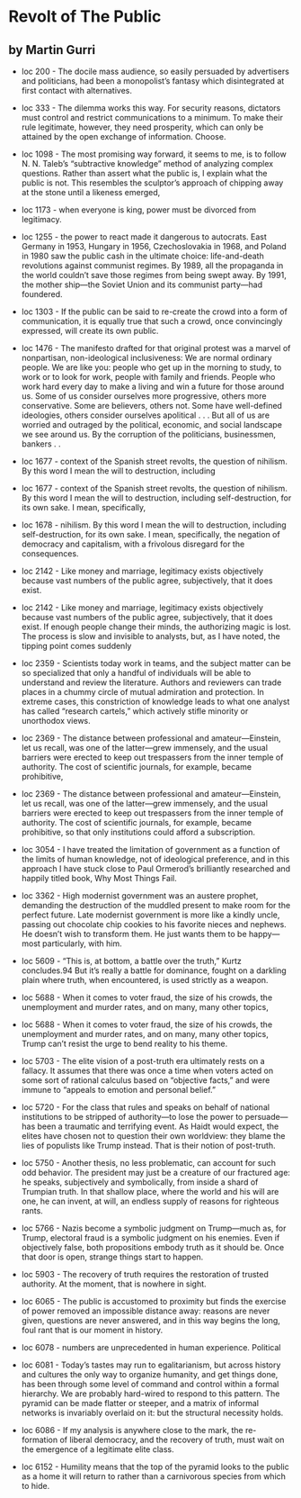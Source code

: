 
#  Revolt of The Public

## by Martin Gurri

 - loc 200 - The docile mass audience, so easily persuaded by advertisers and politicians, had been a monopolist’s fantasy which disintegrated at first contact with alternatives.

 - loc 333 - The dilemma works this way. For security reasons, dictators must control and restrict communications to a minimum. To make their rule legitimate, however, they need prosperity, which can only be attained by the open exchange of information. Choose.

 - loc 1098 - The most promising way forward, it seems to me, is to follow N. N. Taleb’s “subtractive knowledge” method of analyzing complex questions. Rather than assert what the public is, I explain what the public is not. This resembles the sculptor’s approach of chipping away at the stone until a likeness emerged,

 - loc 1173 - when everyone is king, power must be divorced from legitimacy.

 - loc 1255 - the power to react made it dangerous to autocrats. East Germany in 1953, Hungary in 1956, Czechoslovakia in 1968, and Poland in 1980 saw the public cash in the ultimate choice: life-and-death revolutions against communist regimes. By 1989, all the propaganda in the world couldn’t save those regimes from being swept away. By 1991, the mother ship—the Soviet Union and its communist party—had foundered.

 - loc 1303 - If the public can be said to re-create the crowd into a form of communication, it is equally true that such a crowd, once convincingly expressed, will create its own public.

 - loc 1476 - The manifesto drafted for that original protest was a marvel of nonpartisan, non-ideological inclusiveness: We are normal ordinary people. We are like you: people who get up in the morning to study, to work or to look for work, people with family and friends. People who work hard every day to make a living and win a future for those around us. Some of us consider ourselves more progressive, others more conservative. Some are believers, others not. Some have well-defined ideologies, others consider ourselves apolitical . . . But all of us are worried and outraged by the political, economic, and social landscape we see around us. By the corruption of the politicians, businessmen, bankers . .

 - loc 1677 - context of the Spanish street revolts, the question of nihilism. By this word I mean the will to destruction, including

 - loc 1677 - context of the Spanish street revolts, the question of nihilism. By this word I mean the will to destruction, including self-destruction, for its own sake. I mean, specifically,

 - loc 1678 - nihilism. By this word I mean the will to destruction, including self-destruction, for its own sake. I mean, specifically, the negation of democracy and capitalism, with a frivolous disregard for the consequences.

 - loc 2142 - Like money and marriage, legitimacy exists objectively because vast numbers of the public agree, subjectively, that it does exist.

 - loc 2142 - Like money and marriage, legitimacy exists objectively because vast numbers of the public agree, subjectively, that it does exist. If enough people change their minds, the authorizing magic is lost. The process is slow and invisible to analysts, but, as I have noted, the tipping point comes suddenly

 - loc 2359 - Scientists today work in teams, and the subject matter can be so specialized that only a handful of individuals will be able to understand and review the literature. Authors and reviewers can trade places in a chummy circle of mutual admiration and protection. In extreme cases, this constriction of knowledge leads to what one analyst has called “research cartels,” which actively stifle minority or unorthodox views.

 - loc 2369 - The distance between professional and amateur—Einstein, let us recall, was one of the latter—grew immensely, and the usual barriers were erected to keep out trespassers from the inner temple of authority. The cost of scientific journals, for example, became prohibitive,

 - loc 2369 - The distance between professional and amateur—Einstein, let us recall, was one of the latter—grew immensely, and the usual barriers were erected to keep out trespassers from the inner temple of authority. The cost of scientific journals, for example, became prohibitive, so that only institutions could afford a subscription.

 - loc 3054 - I have treated the limitation of government as a function of the limits of human knowledge, not of ideological preference, and in this approach I have stuck close to Paul Ormerod’s brilliantly researched and happily titled book, Why Most Things Fail.

 - loc 3362 - High modernist government was an austere prophet, demanding the destruction of the muddled present to make room for the perfect future. Late modernist government is more like a kindly uncle, passing out chocolate chip cookies to his favorite nieces and nephews. He doesn’t wish to transform them. He just wants them to be happy—most particularly, with him.

 - loc 5609 - “This is, at bottom, a battle over the truth,” Kurtz concludes.94 But it’s really a battle for dominance, fought on a darkling plain where truth, when encountered, is used strictly as a weapon.

 - loc 5688 - When it comes to voter fraud, the size of his crowds, the unemployment and murder rates, and on many, many other topics,

 - loc 5688 - When it comes to voter fraud, the size of his crowds, the unemployment and murder rates, and on many, many other topics, Trump can’t resist the urge to bend reality to his theme.

 - loc 5703 - The elite vision of a post-truth era ultimately rests on a fallacy. It assumes that there was once a time when voters acted on some sort of rational calculus based on “objective facts,” and were immune to “appeals to emotion and personal belief.”

 - loc 5720 - For the class that rules and speaks on behalf of national institutions to be stripped of authority—to lose the power to persuade—has been a traumatic and terrifying event. As Haidt would expect, the elites have chosen not to question their own worldview: they blame the lies of populists like Trump instead. That is their notion of post-truth.

 - loc 5750 - Another thesis, no less problematic, can account for such odd behavior. The president may just be a creature of our fractured age: he speaks, subjectively and symbolically, from inside a shard of Trumpian truth. In that shallow place, where the world and his will are one, he can invent, at will, an endless supply of reasons for righteous rants.

 - loc 5766 - Nazis become a symbolic judgment on Trump—much as, for Trump, electoral fraud is a symbolic judgment on his enemies. Even if objectively false, both propositions embody truth as it should be. Once that door is open, strange things start to happen.

 - loc 5903 - The recovery of truth requires the restoration of trusted authority. At the moment, that is nowhere in sight.

 - loc 6065 - The public is accustomed to proximity but finds the exercise of power removed an impossible distance away: reasons are never given, questions are never answered, and in this way begins the long, foul rant that is our moment in history.

 - loc 6078 - numbers are unprecedented in human experience. Political

 - loc 6081 - Today’s tastes may run to egalitarianism, but across history and cultures the only way to organize humanity, and get things done, has been through some level of command and control within a formal hierarchy. We are probably hard-wired to respond to this pattern. The pyramid can be made flatter or steeper, and a matrix of informal networks is invariably overlaid on it: but the structural necessity holds.

 - loc 6086 - If my analysis is anywhere close to the mark, the re-formation of liberal democracy, and the recovery of truth, must wait on the emergence of a legitimate elite class.

 - loc 6152 - Humility means that the top of the pyramid looks to the public as a home it will return to rather than a carnivorous species from which to hide.

